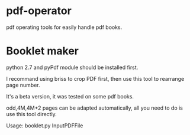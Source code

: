 pdf-operator
============
pdf operating tools for easily handle pdf books.

Booklet maker
=======

python 2.7 and pyPdf module should be installed first.

I recommand using briss to crop PDF first, then use this tool to rearrange page number.

It's a beta version, it was tested on some pdf books.

odd,4M,4M+2 pages can be adapted automatically, all you need to do is use this tool directly.

Usage: booklet.py InputPDFFile

